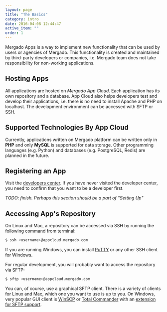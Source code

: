 ```yaml
---
layout: page
title: "The Basics"
category: intro
date: 2016-04-08 12:44:47
active_item: ""
order: 1
---
```


Mergado Apps is a way to implement new functionality that can be used by users or agencies of Mergado. This functionality is created and maintained by third-party developers or companies, i.e. Mergado team does not take responsibility for non-working applications.

## Hosting Apps

All applications are hosted on _Mergado App Cloud_. Each application has its own repository and a database. App Cloud also helps developers test and develop their applications, i.e. there is no need to install Apache and PHP on localhost. The development environment can be accessed with SFTP or SSH.

## Supported Technologies By App Cloud

Currently, applications written on Mergado platform can be written only in **PHP** and only **MySQL** is supported for data storage. Other programming languages (e.g. Python) and databases (e.g. PostgreSQL, Redis) are planned in the future.

## Registering an App

Visit the [developers center](https://developers.mergado.com). If you have never visited the developer center, you need to confirm that you want to be a developer first.

_TODO: finish. Perhaps this section should be a part of "Setting Up"_

## Accessing App's Repository

On Linux and Mac, a repository can be accessed via SSH by running the following command from terminal:

```bash
$ ssh <username>@appcloud.mergado.com
```

If you are running Windows, you can install [PuTTY](http://www.putty.org/) or any other SSH client for Windows.

For regular development, you will probably want to access the repository via SFTP:

```bash
$ sftp <username>@appcloud.mergado.com
```

You can, of course, use a graphical SFTP client. There is a variety of clients for Linux and Mac, which one you want to use is up to you. On Windows, very popular GUI client is [WinSCP](https://winscp.net/eng/index.php) or [Total Commander](http://www.ghisler.com/) with an [extension for SFTP support](http://www.ghisler.com/plugins.htm).
